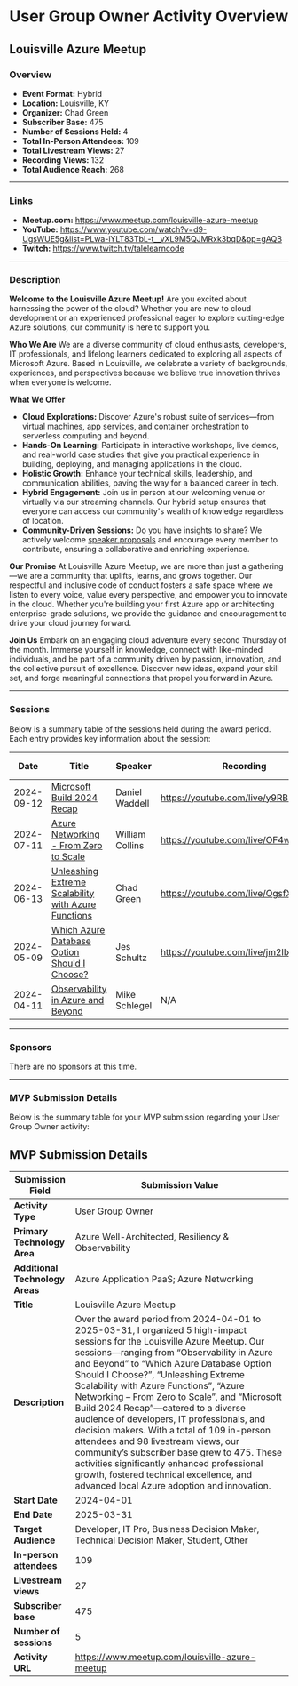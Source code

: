 # User Group Owner Activity Overview

## Louisville Azure Meetup

### Overview

- **Event Format:** Hybrid
- **Location:** Louisville, KY
- **Organizer:** Chad Green
- **Subscriber Base:** 475
- **Number of Sessions Held:** 4
- **Total In-Person Attendees:** 109
- **Total Livestream Views:** 27
- **Recording Views:** 132
- **Total Audience Reach:** 268

---

### Links

- **Meetup.com:** https://www.meetup.com/louisville-azure-meetup
- **YouTube:** https://www.youtube.com/watch?v=d9-UgsWUE5g&list=PLwa-iYLT83TbL-t__vXL9M5QJMRxk3bqD&pp=gAQB
- **Twitch:** https://www.twitch.tv/talelearncode

---

### Description

**Welcome to the Louisville Azure Meetup!**
Are you excited about harnessing the power of the cloud? Whether you are new to cloud development or an experienced professional eager to explore cutting-edge Azure solutions, our community is here to support you.

**Who We Are**
We are a diverse community of cloud enthusiasts, developers, IT professionals, and lifelong learners dedicated to exploring all aspects of Microsoft Azure. Based in Louisville, we celebrate a variety of backgrounds, experiences, and perspectives because we believe true innovation thrives when everyone is welcome.

**What We Offer**

- **Cloud Explorations:** Discover Azure's robust suite of services—from virtual machines, app services, and container orchestration to serverless computing and beyond.
- **Hands-On Learning:** Participate in interactive workshops, live demos, and real-world case studies that give you practical experience in building, deploying, and managing applications in the cloud.
- **Holistic Growth:** Enhance your technical skills, leadership, and communication abilities, paving the way for a balanced career in tech.
- **Hybrid Engagement:** Join us in person at our welcoming venue or virtually via our streaming channels. Our hybrid setup ensures that everyone can access our community's wealth of knowledge regardless of location.
- **Community-Driven Sessions:** Do you have insights to share? We actively welcome [speaker proposals](https://sessionize.com/louisville-azure-meetup/) and encourage every member to contribute, ensuring a collaborative and enriching experience.

**Our Promise**
At Louisville Azure Meetup, we are more than just a gathering—we are a community that uplifts, learns, and grows together. Our respectful and inclusive code of conduct fosters a safe space where we listen to every voice, value every perspective, and empower you to innovate in the cloud. Whether you're building your first Azure app or architecting enterprise-grade solutions, we provide the guidance and encouragement to drive your cloud journey forward.

**Join Us**
Embark on an engaging cloud adventure every second Thursday of the month. Immerse yourself in knowledge, connect with like-minded individuals, and be part of a community driven by passion, innovation, and the collective pursuit of excellence. Discover new ideas, expand your skill set, and forge meaningful connections that propel you forward in Azure.

---

### Sessions

Below is a summary table of the sessions held during the award period. Each entry provides key information about the session:

| Date       | Title                                                        | Speaker         | Recording                            | In-Person Attendees | Online Attendees | Recording Views |
| ---------- | ------------------------------------------------------------ | --------------- | ------------------------------------ | ------------------- | ---------------- | --------------- |
| 2024-09-12 | [Microsoft Build 2024 Recap](https://www.meetup.com/louisville-azure-meetup/events/302273438) | Daniel Waddell  | https://youtube.com/live/y9RB6co8v04 | 19                  | 18               | 13              |
| 2024-07-11 | [Azure Networking - From Zero to Scale](https://www.meetup.com/louisville-azure-meetup/events/300056138) | William Collins | https://youtube.com/live/OF4wQLlXxJU | 21                  | 9                | 38              |
| 2024-06-13 | [Unleashing Extreme Scalability with Azure Functions](https://www.meetup.com/louisville-azure-meetup/events/300314705) | Chad Green      | https://youtube.com/live/OgsfXd3OHGc | 22                  | N/A              | 30              |
| 2024-05-09 | [Which Azure Database Option Should I Choose?](https://www.meetup.com/louisville-azure-meetup/events/299666326) | Jes Schultz     | https://youtube.com/live/jm2lIxXXcg0 | 31                  | N/A              | 51              |
| 2024-04-11 | [Observability in Azure and Beyond](https://www.meetup.com/louisville-azure-meetup/events/300055847) | Mike Schlegel   | N/A                                  | 16                  | N/A              | N/A             |

---

### Sponsors

There are no sponsors at this time.

---

### MVP Submission Details

Below is the summary table for your MVP submission regarding your User Group Owner activity:

## MVP Submission Details

| Submission Field                | Submission Value                                             |
| ------------------------------- | ------------------------------------------------------------ |
| **Activity Type**               | User Group Owner                                             |
| **Primary Technology Area**     | Azure Well-Architected, Resiliency & Observability           |
| **Additional Technology Areas** | Azure Application PaaS; Azure Networking                     |
| **Title**                       | Louisville Azure Meetup                                      |
| **Description**                 | Over the award period from 2024-04-01 to 2025-03-31, I organized 5 high-impact sessions for the Louisville Azure Meetup. Our sessions—ranging from “Observability in Azure and Beyond” to “Which Azure Database Option Should I Choose?”, “Unleashing Extreme Scalability with Azure Functions”, “Azure Networking – From Zero to Scale”, and “Microsoft Build 2024 Recap”—catered to a diverse audience of developers, IT professionals, and decision makers. With a total of 109 in-person attendees and 98 livestream views, our community’s subscriber base grew to 475. These activities significantly enhanced professional growth, fostered technical excellence, and advanced local Azure adoption and innovation. |
| **Start Date**                  | 2024-04-01                                                   |
| **End Date**                    | 2025-03-31                                                   |
| **Target Audience**             | Developer, IT Pro, Business Decision Maker, Technical Decision Maker, Student, Other |
| **In-person attendees**         | 109                                                          |
| **Livestream views**            | 27                                                           |
| **Subscriber base**             | 475                                                          |
| **Number of sessions**          | 5                                                            |
| **Activity URL**                | https://www.meetup.com/louisville-azure-meetup               |
